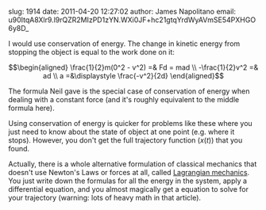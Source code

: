 slug:    1914
date:    2011-04-20 12:27:02
author:  James Napolitano
email:   u90ItqA8Xlr9.l9rQZR2MIzPD1zYN.WXi0JF+hc21gtqYrdWyAVmSE54PXHGO6y8D_

I would use conservation of energy. The change in kinetic energy from
stopping the object is equal to the work done on it:

$$\begin{aligned}
\frac{1}{2}m(0^2 - v^2) =& Fd = mad \\
-\frac{1}{2}v^2 =& ad \\
a =&\displaystyle \frac{-v^2}{2d}
\end{aligned}$$

The formula Neil gave is the special case of conservation of energy
when dealing with a constant force (and it's roughly equivalent to the
middle formula here).

Using conservation of energy is quicker for problems like these where
you just need to know about the state of object at one point
(e.g. where it stops). However, you don't get the full trajectory
function ($x(t)$) that you found.

Actually, there is a whole alternative formulation of classical
mechanics that doesn't use Newton's Laws or forces at all, called <a
href="http://en.wikipedia.org/wiki/Lagrangian_mechanics"
rel="nofollow">Lagrangian mechanics</a>. You just write down the
formulas for all the energy in the system, apply a differential
equation, and you almost magically get a equation to solve for your
trajectory (warning: lots of heavy math in that article).
